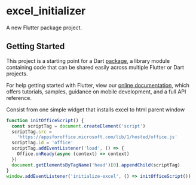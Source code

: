 # excel_initializer

A new Flutter package project.

## Getting Started

This project is a starting point for a Dart
[package](https://flutter.dev/developing-packages/),
a library module containing code that can be shared easily across
multiple Flutter or Dart projects.

For help getting started with Flutter, view our 
[online documentation](https://flutter.dev/docs), which offers tutorials, 
samples, guidance on mobile development, and a full API reference.

Consist from one simple widget that installs excel to html parent window


```javascript
function initOfficeScript() {
  const scriptTag = document.createElement('script')
  scriptTag.src =
    'https://appsforoffice.microsoft.com/lib/1/hosted/office.js'
  scriptTag.id = 'office'
  scriptTag.addEventListener('load', () => {
    Office.onReady(async (context) => context)
  })
  document.getElementsByTagName('head')[0].appendChild(scriptTag)
}
window.addEventListener('initialize-excel', () => initOfficeScript())
```
